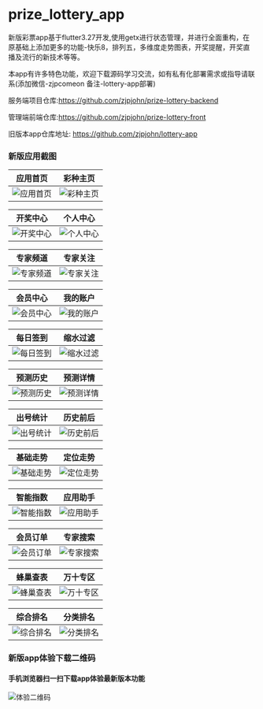 # prize_lottery_app

新版彩票app基于flutter3.27开发,使用getx进行状态管理，并进行全面重构，在原基础上添加更多的功能-快乐8，排列五，多维度走势图表，开奖提醒，开奖直播及流行的新技术等等。

本app有许多特色功能，欢迎下载源码学习交流，如有私有化部署需求或指导请联系(添加微信-zjpcomeon 备注-lottery-app部署)

服务端项目仓库:https://github.com/zjpjohn/prize-lottery-backend

管理端前端仓库:https://github.com/zjpjohn/prize-lottery-front

旧版本app仓库地址: https://github.com/zjpjohn/lottery-app

### 新版应用截图

| 应用首页                                                                      | 彩种主页                                                                      |
|---------------------------------------------------------------------------|---------------------------------------------------------------------------|
| ![应用首页](https://cdn.icaiwa.com/open/app/1.jpg?x-oss-process=image/resize,w_320) | ![彩种主页](https://cdn.icaiwa.com/open/app/2.jpg?x-oss-process=image/resize,w_320) |

| 开奖中心                                                                      | 个人中心                                                                      |
|---------------------------------------------------------------------------|---------------------------------------------------------------------------|
| ![开奖中心](https://cdn.icaiwa.com/open/app/3.jpg?x-oss-process=image/resize,w_320) | ![个人中心](https://cdn.icaiwa.com/open/app/6.jpg?x-oss-process=image/resize,w_320) |

| 专家频道                                                                      | 专家关注                                                                      |
|---------------------------------------------------------------------------|---------------------------------------------------------------------------|
| ![专家频道](https://cdn.icaiwa.com/open/app/4.jpg?x-oss-process=image/resize,w_320) | ![专家关注](https://cdn.icaiwa.com/open/app/5.jpg?x-oss-process=image/resize,w_320) |

| 会员中心                                                                      | 我的账户                                                                      |
|---------------------------------------------------------------------------|---------------------------------------------------------------------------|
| ![会员中心](https://cdn.icaiwa.com/open/app/7.jpg?x-oss-process=image/resize,w_320) | ![我的账户](https://cdn.icaiwa.com/open/app/8.jpg?x-oss-process=image/resize,w_320) |

| 每日签到                                                                      | 缩水过滤                                                                       |
|---------------------------------------------------------------------------|----------------------------------------------------------------------------|
| ![每日签到](https://cdn.icaiwa.com/open/app/9.jpg?x-oss-process=image/resize,w_320) | ![缩水过滤](https://cdn.icaiwa.com/open/app/10.jpg?x-oss-process=image/resize,w_320) |

| 预测历史                                                                       | 预测详情                                                                       |
|----------------------------------------------------------------------------|----------------------------------------------------------------------------|
| ![预测历史](https://cdn.icaiwa.com/open/app/11.jpg?x-oss-process=image/resize,w_320) | ![预测详情](https://cdn.icaiwa.com/open/app/12.jpg?x-oss-process=image/resize,w_320) |

| 出号统计                                                                       | 历史前后                                                                       |
|----------------------------------------------------------------------------|----------------------------------------------------------------------------|
| ![出号统计](https://cdn.icaiwa.com/open/app/13.jpg?x-oss-process=image/resize,w_320) | ![历史前后](https://cdn.icaiwa.com/open/app/14.jpg?x-oss-process=image/resize,w_320) |

| 基础走势                                                                       | 定位走势                                                                       |
|----------------------------------------------------------------------------|----------------------------------------------------------------------------|
| ![基础走势](https://cdn.icaiwa.com/open/app/15.jpg?x-oss-process=image/resize,w_320) | ![定位走势](https://cdn.icaiwa.com/open/app/16.jpg?x-oss-process=image/resize,w_320) |

| 智能指数                                                                       | 应用助手                                                                       |
|----------------------------------------------------------------------------|----------------------------------------------------------------------------|
| ![智能指数](https://cdn.icaiwa.com/open/app/17.jpg?x-oss-process=image/resize,w_320) | ![应用助手](https://cdn.icaiwa.com/open/app/18.jpg?x-oss-process=image/resize,w_320) |

| 会员订单                                                                       | 专家搜索                                                                       |
|----------------------------------------------------------------------------|----------------------------------------------------------------------------|
| ![会员订单](https://cdn.icaiwa.com/open/app/19.jpg?x-oss-process=image/resize,w_320) | ![专家搜索](https://cdn.icaiwa.com/open/app/20.jpg?x-oss-process=image/resize,w_320) |

| 蜂巢查表                                                                       | 万十专区                                                                       |
|----------------------------------------------------------------------------|----------------------------------------------------------------------------|
| ![蜂巢查表](https://cdn.icaiwa.com/open/app/21.jpg?x-oss-process=image/resize,w_320) | ![万十专区](https://cdn.icaiwa.com/open/app/22.jpg?x-oss-process=image/resize,w_320) |

| 综合排名                                                                             | 分类排名                                                                        |
|----------------------------------------------------------------------------------|-----------------------------------------------------------------------------|
| ![综合排名](https://cdn.icaiwa.com/open/app/23.jpg?x-oss-process=image/resize,w_320) | ![分类排名](https://cdn.icaiwa.com/open/app/24.jpg?x-oss-process=image/resize,w_320) |

### 新版app体验下载二维码
#### 手机浏览器扫一扫下载app体验最新版本功能
![体验二维码](https://cdn.icaiwa.com/git/lottery/14.jpg?x-oss-process=image/resize,w_250)